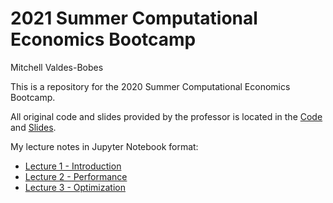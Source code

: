 # 2021 Summer Computational Economics Bootcamp

Mitchell Valdes-Bobes

This is a repository for the 2020 Summer Computational Economics Bootcamp.


All original code and slides provided by the professor is located in the [Code](Code) and [Slides](Slides).

My lecture notes in Jupyter Notebook format:

* [Lecture 1 - Introduction](https://github.com/mitchv34/2021_Summer_Computational_Economics_Bootcamp/blob/290309b797a9fbb6e9364b9bb4f2ab23a289b174/Lecture%20Notes%20in%20Jupyter/Lecture%201.ipynb)
* [Lecture 2 - Performance](https://github.com/mitchv34/2021_Summer_Computational_Economics_Bootcamp/blob/290309b797a9fbb6e9364b9bb4f2ab23a289b174/Lecture%20Notes%20in%20Jupyter/Lecture%202.ipynb)
* [Lecture 3 - Optimization](https://github.com/mitchv34/2021_Summer_Computational_Economics_Bootcamp/blob/290309b797a9fbb6e9364b9bb4f2ab23a289b174/Lecture%20Notes%20in%20Jupyter/Lecture%203.ipynb)